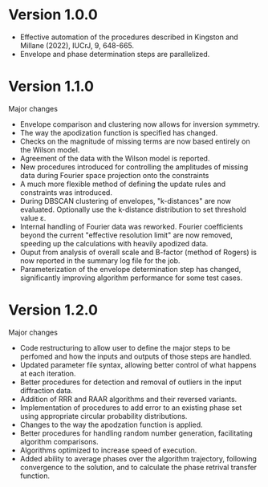 # Version  1.0.0

+ Effective automation of the procedures described in Kingston and Millane (2022), IUCrJ, 9, 648-665.
+ Envelope and phase determination steps are parallelized.

# Version  1.1.0

Major changes

+ Envelope comparison and clustering now allows for inversion symmetry.
+ The way the apodization function is specified has changed.
+ Checks on the magnitude of missing terms are now based entirely on the Wilson model. 
+ Agreement of the data with the Wilson model is reported.
+ New procedures introduced for controlling the amplitudes of missing data during Fourier space projection onto the constraints  
+ A much more flexible method of defining the update rules and constraints was introduced. 
+ During DBSCAN clustering of envelopes, "k-distances" are now evaluated. Optionally use the k-distance distribution to set threshold value ε. 
+ Internal handling of Fourier data was reworked. Fourier coefficients beyond the current "effective resolution limit" are now removed, speeding up the calculations with heavily apodized data.
+ Ouput from analysis of overall scale and B-factor (method of Rogers) is now reported in the summary log file for the job.
+ Parameterization of the envelope determination step has changed, significantly improving algorithm performance for some test cases. 

# Version  1.2.0

Major changes

+ Code restructuring to allow user to define the major steps to be perfomed and how the inputs and outputs of those steps are handled.
+ Updated parameter file syntax, allowing better control of what happens at each iteration.
+ Better procedures for detection and removal of outliers in the input diffraction data. 
+ Addition of RRR and RAAR algorithms and their reversed variants.
+ Implementation of procedures to add error to an existing  phase set using appropriate circular probability distributions.  
+ Changes to the way the apodzation function is applied.
+ Better procedures for handling random number generation, facilitating algorithm comparisons.
+ Algorithms optimized to increase speed of execution.
+ Added ability to average phases over the algorithm trajectory, following convergence to the solution, and to calculate the phase retrival transfer function.
